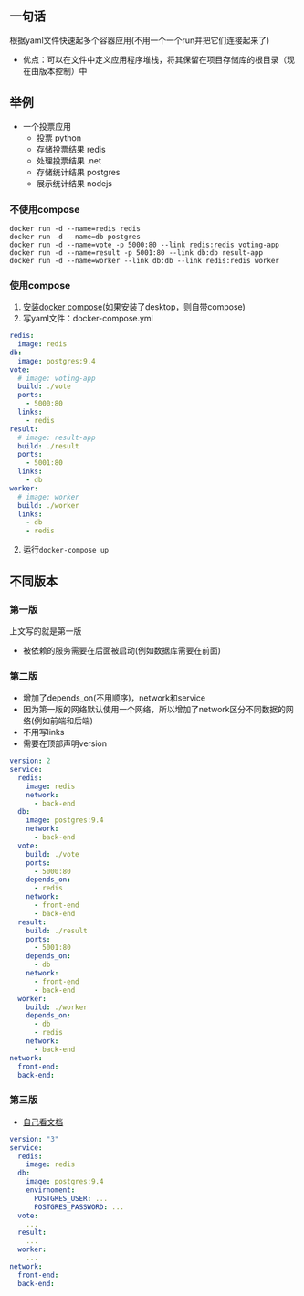 ## 一句话
根据yaml文件快速起多个容器应用(不用一个一个run并把它们连接起来了)
- 优点：可以在文件中定义应用程序堆栈，将其保留在项目存储库的根目录（现在由版本控制）中
## 举例
- 一个投票应用
	- 投票        python
	- 存储投票结果 redis
	- 处理投票结果 .net
	- 存储统计结果 postgres
	- 展示统计结果 nodejs
### 不使用compose
```shell
docker run -d --name=redis redis
docker run -d --name=db postgres
docker run -d --name=vote -p 5000:80 --link redis:redis voting-app
docker run -d --name=result -p 5001:80 --link db:db result-app
docker run -d --name=worker --link db:db --link redis:redis worker
```
### 使用compose
1. [安装docker compose](https://dockerdocs.cn/compose/install/)(如果安装了desktop，则自带compose)
2. 写yaml文件：docker-compose.yml
```yml
redis:
  image: redis
db:
  image: postgres:9.4 
vote:
  # image: voting-app
  build: ./vote
  ports: 
    - 5000:80
  links:
    - redis
result:
  # image: result-app
  build: ./result
  ports: 
    - 5001:80
  links: 
    - db
worker:
  # image: worker
  build: ./worker
  links:
    - db
	- redis
```
2. 运行`docker-compose up`
## 不同版本
### 第一版
上文写的就是第一版
- 被依赖的服务需要在后面被启动(例如数据库需要在前面)
### 第二版
- 增加了depends_on(不用顺序)，network和service
- 因为第一版的网络默认使用一个网络，所以增加了network区分不同数据的网络(例如前端和后端)
- 不用写links
- 需要在顶部声明version
```yml
version: 2
service:
  redis:
    image: redis
	network:
	  - back-end
  db:
    image: postgres:9.4
	network:
	  - back-end 
  vote:
    build: ./vote
    ports: 
      - 5000:80
    depends_on:
      - redis
	network:
	  - front-end
	  - back-end
  result:
    build: ./result
    ports: 
      - 5001:80
    depends_on:
      - db
	network:
	  - front-end
	  - back-end
  worker:
    build: ./worker
    depends_on:
      - db
	  - redis
	network:
	  - back-end
network:
  front-end:
  back-end:
```
### 第三版
- [自己看文档](https://dockerdocs.cn/get-started/08_using_compose/)
```yml
version: "3"
service:
  redis:
    image: redis
  db:
    image: postgres:9.4
	envirnoment:
	  POSTGRES_USER: ...
	  POSTGRES_PASSWORD: ...
  vote:
    ...	
  result:
    ...
  worker:
    ...
network:
  front-end:
  back-end:
```